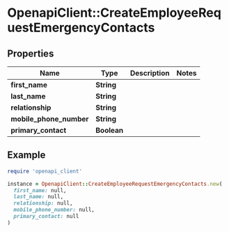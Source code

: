 # OpenapiClient::CreateEmployeeRequestEmergencyContacts

## Properties

| Name | Type | Description | Notes |
| ---- | ---- | ----------- | ----- |
| **first_name** | **String** |  |  |
| **last_name** | **String** |  |  |
| **relationship** | **String** |  |  |
| **mobile_phone_number** | **String** |  |  |
| **primary_contact** | **Boolean** |  |  |

## Example

```ruby
require 'openapi_client'

instance = OpenapiClient::CreateEmployeeRequestEmergencyContacts.new(
  first_name: null,
  last_name: null,
  relationship: null,
  mobile_phone_number: null,
  primary_contact: null
)
```

